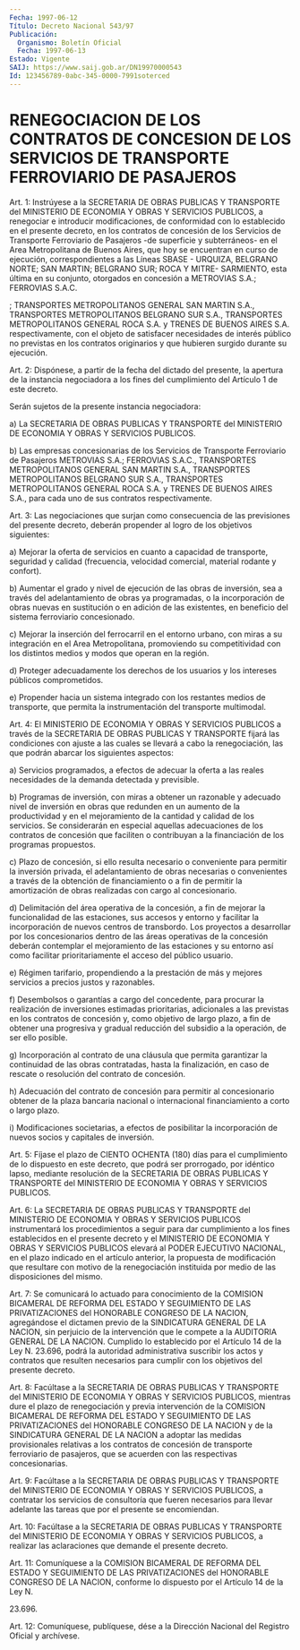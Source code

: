 ```yaml
---
Fecha: 1997-06-12
Título: Decreto Nacional 543/97
Publicación:
  Organismo: Boletín Oficial
  Fecha: 1997-06-13
Estado: Vigente
SAIJ: https://www.saij.gob.ar/DN19970000543
Id: 123456789-0abc-345-0000-7991soterced
---
```

# RENEGOCIACION DE LOS CONTRATOS DE CONCESION DE LOS SERVICIOS DE TRANSPORTE FERROVIARIO DE PASAJEROS

<a id="1"></a>
Art. 1: Instrúyese  a  la  SECRETARIA  DE  OBRAS  PUBLICAS Y TRANSPORTE del MINISTERIO DE ECONOMIA Y OBRAS Y SERVICIOS PUBLICOS, a renegociar  e  introducir  modificaciones,  de conformidad con lo establecido en el presente decreto, en los contratos  de  concesión de  los  Servicios  de  Transporte  Ferroviario  de  Pasajeros  -de superficie  y  subterráneos-  en  el  Area  Metropolitana de Buenos Aires, que hoy se encuentran en curso de ejecución, correspondientes a las Líneas SBASE - URQUIZA,  BELGRANO NORTE; SAN MARTIN; BELGRANO SUR; ROCA Y MITRE- SARMIENTO, esta  última  en  su conjunto,  otorgados en concesión a METROVIAS S.A.; FERROVIAS S.A.C.

; TRANSPORTES  METROPOLITANOS  GENERAL SAN MARTIN S.A., TRANSPORTES METROPOLITANOS  BELGRANO  SUR  S.A.,    TRANSPORTES  METROPOLITANOS GENERAL  ROCA S.A. y TRENES DE BUENOS AIRES  S.A.  respectivamente, con el objeto  de  satisfacer  necesidades  de  interés  público no previstas  en  los  contratos  originarios  y  que hubieren surgido durante su ejecución.

<a id="2"></a>
Art. 2: Dispónese, a partir de la fecha del dictado  del presente, la apertura de la instancia negociadora a los fines del cumplimiento del Artículo 1 de este decreto.

Serán sujetos de la presente instancia negociadora:

a)  La SECRETARIA DE OBRAS PUBLICAS Y TRANSPORTE del MINISTERIO  DE ECONOMIA Y OBRAS Y SERVICIOS PUBLICOS.

b) Las  empresas  concesionarias  de  los  Servicios  de Transporte Ferroviario    de   Pasajeros  METROVIAS  S.A.;  FERROVIAS  S.A.C., TRANSPORTES METROPOLITANOS  GENERAL  SAN  MARTIN  S.A., TRANSPORTES METROPOLITANOS    BELGRANO  SUR  S.A.,  TRANSPORTES  METROPOLITANOS GENERAL ROCA S.A. y  TRENES  DE BUENOS AIRES S.A., para cada uno de sus contratos respectivamente.

<a id="3"></a>
Art. 3: Las negociaciones que  surjan  como  consecuencia  de  las previsiones del presente decreto, deberán propender al logro de los objetivos siguientes:

a)  Mejorar  la  oferta  de  servicios  en  cuanto  a  capacidad de transporte,  seguridad  y calidad (frecuencia, velocidad comercial, material rodante y confort).

b)  Aumentar  el  grado  y nivel  de  ejecución  de  las  obras  de inversión, sea a través del adelantamiento de obras ya programadas, o la incorporación de obras  nuevas  en sustitución o en adición de las existentes, en beneficio del sistema  ferroviario  concesionado.

c)  Mejorar la inserción del ferrocarril en el entorno urbano,  con miras  a  su  integración  en el Area Metropolitana, promoviendo su competitividad con los distintos  medios  y  modos que operan en la región.

d)  Proteger  adecuadamente  los  derechos de los  usuarios  y  los intereses públicos comprometidos.

e) Propender hacia un sistema integrado con los restantes medios de transporte,  que  permita  la  instrumentación    del    transporte multimodal.

<a id="4"></a>
Art.  4: El MINISTERIO DE ECONOMIA Y OBRAS Y SERVICIOS PUBLICOS  a través  de  la SECRETARIA DE OBRAS PUBLICAS Y TRANSPORTE fijará las condiciones con ajuste a las cuales se llevará a cabo la renegociación,  las  que  podrán  abarcar  los siguientes aspectos:

a)  Servicios programados, a efectos de adecuar  la  oferta  a  las reales   necesidades  de  la  demanda  detectada  y  previsible.

b) Programas  de  inversión,  con  miras  a  obtener un razonable y adecuado nivel de inversión en obras que redunden  en un aumento de la productividad y en el mejoramiento de la cantidad  y  calidad de los servicios. Se considerarán en especial aquellas adecuaciones de los  contratos  de  concesión  que  faciliten  o  contribuyan  a la financiación de los programas propuestos.

c) Plazo de concesión, si ello resulta necesario o conveniente para permitir    la   inversión  privada,  el  adelantamiento  de  obras necesarias o convenientes a través de la obtención de financiamiento o  a  fin  de  permitir  la  amortización  de  obras realizadas con cargo al concesionario.

d)  Delimitación  del  área  operativa  de  la  concesión, a fin de mejorar la funcionalidad de las estaciones, sus accesos y entorno y facilitar  la  incorporación  de nuevos centros de transbordo.  Los proyectos a desarrollar por los  concesionarios dentro de las áreas operativas de la concesión deberán  contemplar  el  mejoramiento de las estaciones y su entorno así como facilitar prioritariamente  el acceso del público usuario.

e) Régimen tarifario, propendiendo a la prestación de más y mejores servicios a precios justos y razonables.

f) Desembolsos o garantías a cargo del concedente, para procurar la realización  de  inversiones  estimadas prioritarias, adicionales a las previstas en los contratos  de  concesión  y,  como objetivo de largo  plazo,  a fin de obtener una progresiva y gradual  reducción del subsidio a la operación, de ser ello posible.

g) Incorporación al contrato de una cláusula que permita garantizar la continuidad de  las obras contratadas, hasta la finalización, en caso  de  rescate   o  resolución  del  contrato  de  concesión.

h) Adecuación del contrato de concesión para permitir al concesionario obtener de la plaza bancaria nacional o internacional financiamiento a corto o largo plazo.

i)  Modificaciones  societarias,    a  efectos  de  posibilitar  la incorporación  de  nuevos   socios  y  capitales  de  inversión.

<a id="5"></a>
Art.  5: Fíjase el plazo de CIENTO OCHENTA  (180)  días  para  el cumplimiento  de  lo  dispuesto  en  este  decreto,  que  podrá ser prorrogado,    por   idéntico  lapso,  mediante  resolución  de  la SECRETARIA  DE  OBRAS  PUBLICAS  Y  TRANSPORTE  del  MINISTERIO  DE ECONOMIA Y OBRAS Y SERVICIOS PUBLICOS.

<a id="6"></a>
Art.  6: La  SECRETARIA  DE  OBRAS  PUBLICAS  Y  TRANSPORTE  del MINISTERIO DE ECONOMIA Y OBRAS  Y  SERVICIOS PUBLICOS instrumentará los  procedimientos  a seguir para dar  cumplimiento  a  los  fines establecidos en el presente  decreto  y el MINISTERIO DE ECONOMIA Y OBRAS Y SERVICIOS PUBLICOS elevará al PODER  EJECUTIVO NACIONAL, en el  plazo  indicado  en  el  artículo  anterior,  la  propuesta  de modificación    que   resultare  con  motivo  de  la  renegociación instituida por medio de las disposiciones del mismo.

<a id="7"></a>
Art. 7: Se comunicará  lo actuado para conocimiento de la COMISION BICAMERAL DE REFORMA DEL ESTADO Y SEGUIMIENTO DE LAS PRIVATIZACIONES del HONORABLE CONGRESO DE LA NACION, agregándose el dictamen  previo  de  la SINDICATURA  GENERAL  DE  LA  NACION,  sin perjuicio de la intervención  que le compete a la AUDITORIA GENERAL DE LA NACION. Cumplido lo establecido  por el Artículo 14 de la Ley N. 23.696, podrá la autoridad administrativa  suscribir  los actos y contratos  que  resulten  necesarios para cumplir con los objetivos del presente decreto.

<a id="8"></a>
Art. 8: Facúltase a la SECRETARIA  DE  OBRAS PUBLICAS Y TRANSPORTE del MINISTERIO DE ECONOMIA Y OBRAS Y SERVICIOS  PUBLICOS,  mientras dure el plazo de renegociación y previa intervención de la COMISION BICAMERAL DE REFORMA DEL ESTADO Y SEGUIMIENTO DE LAS PRIVATIZACIONES  del  HONORABLE  CONGRESO  DE  LA  NACION  y  de la SINDICATURA GENERAL DE LA NACION a adoptar las medidas provisionales  relativas a los contratos de concesión de transporte ferroviario de pasajeros,  que  se  acuerden  con  las  respectivas concesionarias.

<a id="9"></a>
Art.  9: Facúltase a la SECRETARIA DE OBRAS PUBLICAS Y TRANSPORTE del  MINISTERIO  DE  ECONOMIA  Y  OBRAS  Y  SERVICIOS  PUBLICOS,  a contratar  los  servicios de consultoría que fueren necesarios para llevar adelante las  tareas  que  por  el  presente  se encomiendan.

<a id="10"></a>
Art. 10: Facúltase a la SECRETARIA DE OBRAS PUBLICAS Y TRANSPORTE del MINISTERIO DE ECONOMIA Y OBRAS Y SERVICIOS PUBLICOS, a realizar las aclaraciones que demande el presente decreto.

<a id="11"></a>
Art. 11: Comuníquese a la  COMISION  BICAMERAL  DE  REFORMA  DEL ESTADO  Y SEGUIMIENTO DE LAS PRIVATIZACIONES del HONORABLE CONGRESO DE LA NACION, conforme lo dispuesto por el Artículo 14 de la Ley N.

23.696.

<a id="12"></a>
Art. 12: Comuníquese, publíquese, dése a la Dirección Nacional del Registro Oficial y archívese.